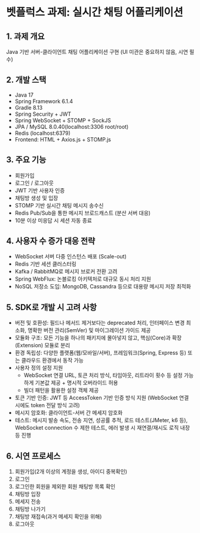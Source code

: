 # 벳플럭스 과제: 실시간 채팅 어플리케이션
## 1. 과제 개요
Java 기반 서버-클라이언트 채팅 어플리케이션 구현
(UI 미관은 중요하지 않음, 시연 필수)

## 2. 개발 스택
- Java 17
- Spring Framework 6.1.4
- Gradle 8.13
- Spring Security + JWT
- Spring WebSocket + STOMP + SockJS
- JPA / MySQL 8.0.40(localhost:3306 root/root)
- Redis (localhost:6379)
- Frontend: HTML + Axios.js + STOMP.js

## 3. 주요 기능
- 회원가입
- 로그인 / 로그아웃
- JWT 기반 사용자 인증
- 채팅방 생성 및 입장
- STOMP 기반 실시간 채팅 메시지 송수신
- Redis Pub/Sub을 통한 메시지 브로드캐스트 (분산 서버 대응)
- 10분 이상 미응답 시 세션 자동 종료

## 4. 사용자 수 증가 대응 전략
- WebSocket 서버 다중 인스턴스 배포 (Scale-out)
- Redis 기반 세션 클러스터링
- Kafka / RabbitMQ로 메시지 브로커 전환 고려
- Spring WebFlux: 논블로킹 아키텍처로 대규모 동시 처리 지원
- NoSQL 저장소 도입: MongoDB, Cassandra 등으로 대용량 메시지 저장 최적화

## 5. SDK로 개발 시 고려 사항
- 버전 및 호환성: 필드나 메서드 제거보다는 deprecated 처리, 인터페이스 변경 최소화, 명확한 버전 관리(SemVer) 및 마이그레이션 가이드 제공
- 모듈화 구조: 모든 기능을 하나의 패키지에 몰아넣지 않고, 핵심(Core)과 확장(Extension) 모듈로 분리
- 환경 독립성: 다양한 플랫폼(웹/모바일/서버), 프레임워크(Spring, Express 등) 또는 클라우드 환경에서 동작 가능
- 사용자 정의 설정 지원
  - WebSocket 연결 URL, 토큰 처리 방식, 타임아웃, 리트라이 횟수 등 설정 가능하게 기본값 제공 + 명시적 오버라이드 허용
  - 빌더 패턴을 활용한 설정 객체 제공
- 토큰 기반 인증: JWT 등 AccessToken 기반 인증 방식 지원 (WebSocket 연결 시에도 token 전달 방식 고려)
- 메시지 암호화: 클라이언트-서버 간 메세지 암호화
- 테스트: 메시지 발송 속도, 전송 지연, 성공률 추적, 로드 테스트(JMeter, k6 등), WebSocket connection 수 제한 테스트, 에러 발생 시 재연결/재시도 로직 내장 등 진행

## 6. 시연 프로세스
1. 회원가입(2개 이상의 계정을 생성, 아이디 중복확인)
2. 로그인
3. 로그인한 회원을 제외한 회원 채팅방 목록 확인
4. 채팅방 입장
5. 메세지 전송
6. 채팅방 나가기
7. 채팅방 재접속(과거 메세지 확인을 위해)
8. 로그아웃

